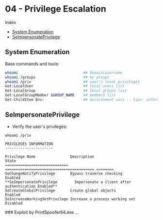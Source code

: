 # 04 - Privilege Escalation

Index
- [System Enumeration](#System-Enumeration)
- [SeImpersonatePrivilege](#SeImpersonatePrivilege)

## System Enumeration
Base commands and tools:
``` bash
whoami                              ## domain\username
whoami /groups                      ## my groups
whoami /priv                        ## user's local privileges
Get-LocalUser                       ## local users list
Get-LocalGroup                      ## local groups list
Get-LocalGroupMember $GROUP_NAME    ## members list
Get-ChildItem Env:                  ## environment vars -- tips: informations hidden
```


## SeImpersonatePrivilege
- Verify the user's privileges:
``` text
whoami /priv

PRIVILEGES INFORMATION
----------------------

Privilege Name                Description                               State   
============================= ========================================= ========
SeChangeNotifyPrivilege       Bypass traverse checking                  Enabled 
**SeImpersonatePrivilege        Impersonate a client after authentication Enabled**
SeCreateGlobalPrivilege       Create global objects                     Enabled 
SeIncreaseWorkingSetPrivilege Increase a process working set            Disabled
```

### Exploit by PrintSpoofer64.exe
...
